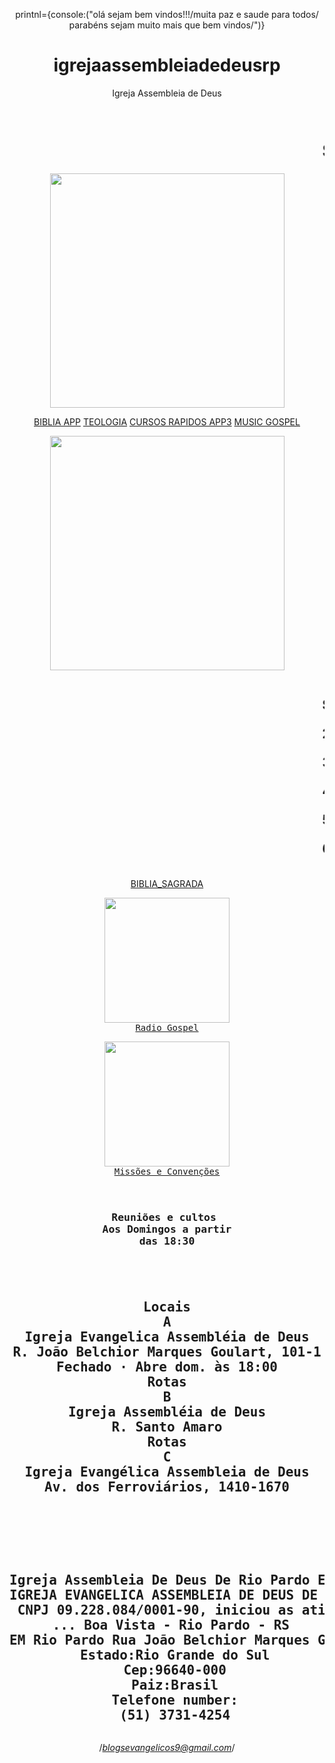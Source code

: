 printnl={console:("olá sejam bem vindos!!!/muita paz e saude para todos/ parabéns sejam muito mais que bem vindos/")}
# igrejaassembleiadedeusrp
Igreja Assembleia de Deus 
<doc html="" type=""><html><head><title></title><meta charset="utf-8"></meta></head>
<body align="CENTER"><pre></pre><tr><td></td></tr><id></id>
<marquee><h1>SEJAM MUITO BEM VINDOS!!! E RECEBAM A PAZ DO SENHOR JESUS CRISTO DE NAZARÉ!!!.OS QUE CONFIAM NO SENHOR SERÃO COMO MONTES DE SIÃO QUE NÃO SE ABALAM MAS PERMANECEM PARA SEMPRE!!! </h1></marquee>
<img height="375px" src="https://i.pinimg.com/564x/75/d1/0a/75d10a6081bc6e3a07fffe0622d7848c.jpg" width="375px" />
<p><a href="https://play.google.com/store/search?q=biblia%20sagrada&amp;c=apps&amp;hl=pt">BIBLIA APP</a>
<a href="https://play.google.com/store/search?q=teologia&amp;c=apps&amp;hl=pt">TEOLOGIA</a>
<a href="https://play.google.com/store/search?q=portal%20cursos&amp;c=apps&amp;hl=pt">CURSOS RAPIDOS APP3</a>
<a href="https://play.google.com/store/search?q=portal%20musica%20gospel&amp;c=apps&amp;hl=pt">MUSIC GOSPEL</a></p>
<p>
<img height="375px" src="https://i.pinimg.com/564x/dd/9b/8c/dd9b8cd432308ec9161d4a6f0c12b5c5.jpg" width="375px" /></p>
<p><marquee><h2>SENHOR é o meu pastor, nada me faltará.

2 Deitar-me faz em verdes pastos, guia-me mansamente a águas tranqüilas.

3 Refrigera a minha alma; guia-me pelas veredas da justiça, por amor do seu nome.

4 Ainda que eu andasse pelo vale da sombra da morte, não temeria mal algum, porque tu estás comigo; a tua vara e o teu cajado me consolam.

5 Preparas uma mesa perante mim na presença dos meus inimigos, unges a minha cabeça com óleo, o meu cálice transborda.

6 Certamente que a bondade e a misericórdia me seguirão todos os dias da minha vida; e habitarei na casa do Senhor por longos dias.
</h2>
</marquee></p>
  <p><a href="https://drive.google.com/drive/folders/1SLr4bQZnrgxNexag1GFMwpYM8GX03HVi?usp=sharing">BIBLIA_SAGRADA</a></p>
<p>
<tr><td><pre>
<a href="https://play.google.com/store/apps/details?id=com.ultra.onlineradio&amp;hl=pt"><img height="200px" src="https://i.pinimg.com/564x/ba/53/a0/ba53a0f4588ec3693ca63a1d1d3b3c24.jpg" width="200px" />
Radio Gospel</a></pre></td>

<td><pre><a href="https://cgadb.org.br/"><img height="200px" src="https://i.pinimg.com/originals/95/50/f9/9550f9c8e017a77c9e75fee59ee8b268.jpg" width="200px" />
Missões e Convenções</a></pre></td></tr></p></body></html></doc>




<p>
</p><pre><h3>
Reuniões e cultos 
Aos Domingos a partir
das 18:30
</h3></pre><p></p>

<p></p><pre><h2>
Locais
A
Igreja Evangelica Assembléia de Deus
R. João Belchior Marques Goulart, 101-1
Fechado ⋅ Abre dom. às 18:00
Rotas
B
Igreja Assembléia de Deus
R. Santo Amaro
Rotas
C
Igreja Evangélica Assembleia de Deus
Av. dos Ferroviários, 1410-1670

</h2></pre><p></p>
<p></p><pre><adress>
<h2>
Igreja Assembleia De Deus De Rio Pardo E Pantano Grande
IGREJA EVANGELICA ASSEMBLEIA DE DEUS DE RIO PARDO com o
 CNPJ 09.228.084/0001-90, iniciou as atividades em 05/11/2007.
 ... Boa Vista - Rio Pardo - RS
EM Rio Pardo Rua João Belchior Marques Goulart101-1 
  Estado:Rio Grande do Sul
  Cep:96640-000
  Paiz:Brasil
  Telefone number:
  (51) 3731-4254
</h2></adress></pre><p></p>

/*blogsevangelicos9@gmail.com*/
